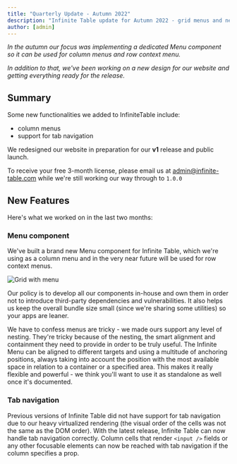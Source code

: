 ```yaml
---
title: "Quarterly Update - Autumn 2022"
description: "Infinite Table update for Autumn 2022 - grid menus and new website"
author: [admin]
---
```


*In the autumn our focus was implementing a dedicated Menu component so it can be used for column menus and row context menu.*

*In addition to that, we've been working on a new design for our website and getting everything ready for the release.*

## Summary 

Some new functionalities we added to InfiniteTable include:

 * column menus
 * support for tab navigation
 
<Hint title="Get a free license">

We redesigned our website in preparation for our **v1** release and public launch. 

To receive your free 3-month license, please email us at [admin@infinite-table.com](mailto:admin@infinite-table.com) while we're still working our way through to `1.0.0`


</Hint>

## New Features

Here's what we worked on in the last two months:

### Menu component

We've built a brand new Menu component for Infinite Table, which we're using as a column menu and in the very near future will be used for row context menus.

![Grid with menu](/blogs/grid-with-menu.png)

Our policy is to develop all our components in-house and own them in order not to introduce third-party dependencies and vulnerabilities. It also helps us keep the overall bundle size small (since we're sharing some utilities) so your apps are leaner.

We have to confess menus are tricky - we made ours support any level of nesting. They're tricky because of the nesting, the smart alignment and containment they need to provide in order to be truly useful. The Infinite Menu can be aligned to different targets and using a multitude of anchoring positions, always taking into account the position with the most available space in relation to a container or a specified area. This makes it really flexible and powerful - we think you'll want to use it as standalone as well once it's documented.

### Tab navigation

Previous versions of Infinite Table did not have support for tab navigation due to our heavy virtualized rendering (the visual order of the cells was not the same as the DOM order). With the latest release, Infinite Table can now handle tab navigation correctly. Column cells that render `<input />` fields or any other focusable elements can now be reached with tab navigation if the column specifies a <PropLink name="columns.contentFocusable" /> prop.